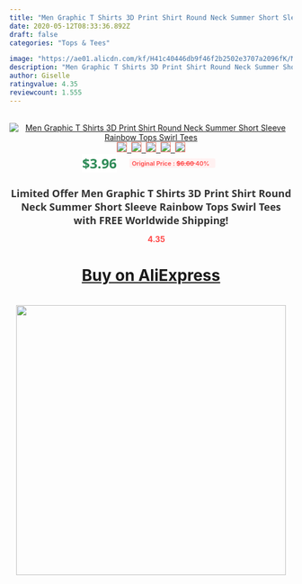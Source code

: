 ```yaml
---
title: "Men Graphic T Shirts 3D Print Shirt Round Neck Summer Short Sleeve Rainbow Tops Swirl Tees"
date: 2020-05-12T08:33:36.892Z
draft: false
categories: "Tops & Tees"

image: "https://ae01.alicdn.com/kf/H41c40446db9f46f2b2502e3707a2096fK/Men-Graphic-T-Shirts-3D-Print-Shirt-Round-Neck-Summer-Short-Sleeve-Rainbow-Tops-Swirl-Tees.jpg"
description: "Men Graphic T Shirts 3D Print Shirt Round Neck Summer Short Sleeve Rainbow Tops Swirl Tees"
author: Giselle
ratingvalue: 4.35
reviewcount: 1.555
---
```

<br>
<div style="text-align: center;">
<a href="https://s.click.aliexpress.com/e/_9jlyAv" target="_blank" rel="nofollow noopener noreferrer"><img alt="Men Graphic T Shirts 3D Print Shirt Round Neck Summer Short Sleeve Rainbow Tops Swirl Tees" class="magnifier-image" src="https://ae01.alicdn.com/kf/H41c40446db9f46f2b2502e3707a2096fK/Men-Graphic-T-Shirts-3D-Print-Shirt-Round-Neck-Summer-Short-Sleeve-Rainbow-Tops-Swirl-Tees.jpg_640x640.jpg">
<br>
<img style="border:1px solid salmon" src="https://ae01.alicdn.com/kf/H41c40446db9f46f2b2502e3707a2096fK/Men-Graphic-T-Shirts-3D-Print-Shirt-Round-Neck-Summer-Short-Sleeve-Rainbow-Tops-Swirl-Tees.jpg_120x120.jpg">&nbsp;&nbsp;<img style="border:1px solid salmon" src="https://ae01.alicdn.com/kf/H4afca9f5b31c4094b9e76a0c77513b4dO/Men-Graphic-T-Shirts-3D-Print-Shirt-Round-Neck-Summer-Short-Sleeve-Rainbow-Tops-Swirl-Tees.jpg_120x120.jpg">&nbsp;&nbsp;<img style="border:1px solid salmon" src="_120x120.jpg">&nbsp;&nbsp;<img style="border:1px solid salmon" src="_120x120.jpg">&nbsp;&nbsp;<img style="border:1px solid salmon" src="_120x120.jpg"></a></div><br0>
<div style="text-align: center;"><span style="background-color: white; border: 0px; box-sizing: border-box; color: seagreen; display: inline-block; font-family: &quot;open sans&quot; , &quot;arial&quot; , &quot;helvetica&quot; , sans-serif , &quot;heiti&quot;; font-size: 24px; font-stretch: inherit; font-weight: 700; line-height: inherit; margin: 0px 10px 0px 0px; padding: 0px; vertical-align: middle;">$3.96 </span>
<span style="background: rgb(255 , 241 , 241); border-radius: 3px; border: 0px; box-sizing: border-box; color: #ff4747; display: inline-block; font-family: inherit; font-size: 12px; font-stretch: inherit; font-style: inherit; font-variant: inherit; font-weight: 600; line-height: inherit; margin: 0px; padding: 2px 5px; transform: scale(0.9); vertical-align: middle;">Original Price : <b style="text-decoration: line-through;">$6.60 </b> 40%&nbsp;&nbsp;</span></div>
<h1 style="color: #333333; display: inline-block; font-family: &quot;open sans&quot; , &quot;arial&quot; , &quot;helvetica&quot; , sans-serif , &quot;heiti&quot;; font-size: 18px; font-stretch: inherit; font-weight: 700; text-align: center;">Limited Offer Men Graphic T Shirts 3D Print Shirt Round Neck Summer Short Sleeve Rainbow Tops Swirl Tees with FREE Worldwide Shipping!</h1>
<div style="color: #ff4747; text-align: center;">
<img src="https://4.bp.blogspot.com/-M0ZcTcb-5uY/XleCXlxnR4I/AAAAAAAAAEc/OrjgMkXV1oMQFaCRZj5HQwOCBcu3w1FegCPcBGAYYCw/s1600/star.png" style="height: 15px;">&nbsp;<b>4.35</b></div>
<div class="button_cont" align="center"><a class="buynow_a" href="https://s.click.aliexpress.com/e/_9jlyAv" target="_blank" rel="nofollow noopener noreferrer"><H1>Buy on AliExpress</H1></a></div><br>
<div class="separator" style="clear: both; text-align: center;">
<img src="https://lh3.googleusercontent.com/-pTy5HemUv9M/XlePHvY0dAI/AAAAAAAAAE4/0nX5iRUoIWY8eMW9Dpxeirr157OZliDIgCLcBGAsYHQ/s1600/badge.gif" width="480">
</div>
